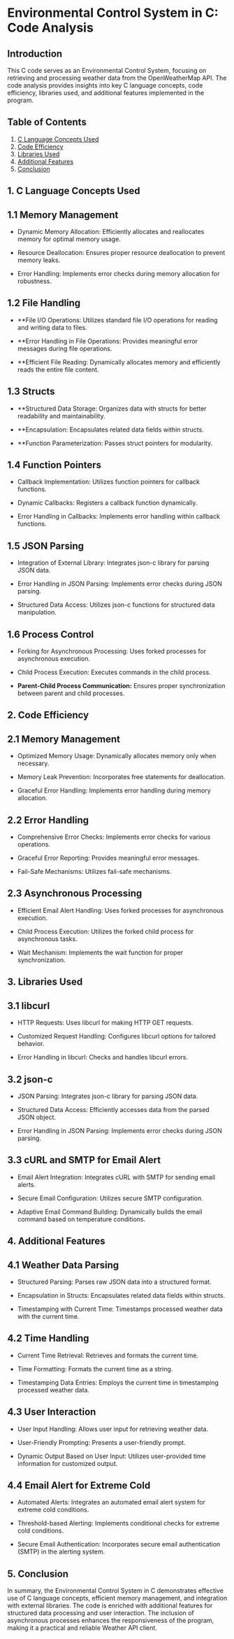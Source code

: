 # Environmental Control System in C: Code Analysis

## Introduction

This C code serves as an Environmental Control System, focusing on retrieving and processing weather data from the OpenWeatherMap API. The code analysis provides insights into key C language concepts, code efficiency, libraries used, and additional features implemented in the program.

## Table of Contents

1. [C Language Concepts Used](#1-c-language-concepts-used)
2. [Code Efficiency](#2-code-efficiency)
3. [Libraries Used](#3-libraries-used)
4. [Additional Features](#4-additional-features)
5. [Conclusion](#5-conclusion)

## 1. C Language Concepts Used

## 1.1 Memory Management

- Dynamic Memory Allocation: Efficiently allocates and reallocates memory for optimal memory usage.
  
- Resource Deallocation: Ensures proper resource deallocation to prevent memory leaks.

- Error Handling: Implements error checks during memory allocation for robustness.

## 1.2 File Handling

- **File I/O Operations: Utilizes standard file I/O operations for reading and writing data to files.

- **Error Handling in File Operations: Provides meaningful error messages during file operations.

- **Efficient File Reading: Dynamically allocates memory and efficiently reads the entire file content.

## 1.3 Structs

- **Structured Data Storage: Organizes data with structs for better readability and maintainability.

- **Encapsulation: Encapsulates related data fields within structs.

- **Function Parameterization: Passes struct pointers for modularity.

## 1.4 Function Pointers

- Callback Implementation: Utilizes function pointers for callback functions.

- Dynamic Callbacks: Registers a callback function dynamically.

- Error Handling in Callbacks: Implements error handling within callback functions.

## 1.5 JSON Parsing

- Integration of External Library: Integrates json-c library for parsing JSON data.

- Error Handling in JSON Parsing: Implements error checks during JSON parsing.

- Structured Data Access: Utilizes json-c functions for structured data manipulation.

## 1.6 Process Control

- Forking for Asynchronous Processing: Uses forked processes for asynchronous execution.

- Child Process Execution: Executes commands in the child process.

- **Parent-Child Process Communication:** Ensures proper synchronization between parent and child processes.

## 2. Code Efficiency

## 2.1 Memory Management

- Optimized Memory Usage: Dynamically allocates memory only when necessary.

- Memory Leak Prevention: Incorporates free statements for deallocation.

- Graceful Error Handling: Implements error handling during memory allocation.

## 2.2 Error Handling

- Comprehensive Error Checks: Implements error checks for various operations.

- Graceful Error Reporting: Provides meaningful error messages.

- Fail-Safe Mechanisms: Utilizes fail-safe mechanisms.

## 2.3 Asynchronous Processing

- Efficient Email Alert Handling: Uses forked processes for asynchronous execution.

- Child Process Execution: Utilizes the forked child process for asynchronous tasks.
 
- Wait Mechanism: Implements the wait function for proper synchronization.

## 3. Libraries Used

## 3.1 libcurl

- HTTP Requests: Uses libcurl for making HTTP GET requests.

- Customized Request Handling: Configures libcurl options for tailored behavior.

- Error Handling in libcurl: Checks and handles libcurl errors.

## 3.2 json-c

- JSON Parsing: Integrates json-c library for parsing JSON data.

- Structured Data Access: Efficiently accesses data from the parsed JSON object.

- Error Handling in JSON Parsing: Implements error checks during JSON parsing.

## 3.3 cURL and SMTP for Email Alert

- Email Alert Integration: Integrates cURL with SMTP for sending email alerts.

- Secure Email Configuration: Utilizes secure SMTP configuration.

- Adaptive Email Command Building: Dynamically builds the email command based on temperature conditions.

## 4. Additional Features

## 4.1 Weather Data Parsing

- Structured Parsing: Parses raw JSON data into a structured format.

- Encapsulation in Structs: Encapsulates related data fields within structs.

- Timestamping with Current Time: Timestamps processed weather data with the current time.

## 4.2 Time Handling

- Current Time Retrieval: Retrieves and formats the current time.

- Time Formatting: Formats the current time as a string.

- Timestamping Data Entries: Employs the current time in timestamping processed weather data.

## 4.3 User Interaction

- User Input Handling: Allows user input for retrieving weather data.

- User-Friendly Prompting: Presents a user-friendly prompt.

- Dynamic Output Based on User Input: Utilizes user-provided time information for customized output.

## 4.4 Email Alert for Extreme Cold

- Automated Alerts: Integrates an automated email alert system for extreme cold conditions.

- Threshold-based Alerting: Implements conditional checks for extreme cold conditions.

- Secure Email Authentication: Incorporates secure email authentication (SMTP) in the alerting system.

## 5. Conclusion

In summary, the Environmental Control System in C demonstrates effective use of C language concepts, efficient memory management, and integration with external libraries. The code is enriched with additional features for structured data processing and user interaction. The inclusion of asynchronous processes enhances the responsiveness of the program, making it a practical and reliable Weather API client.

